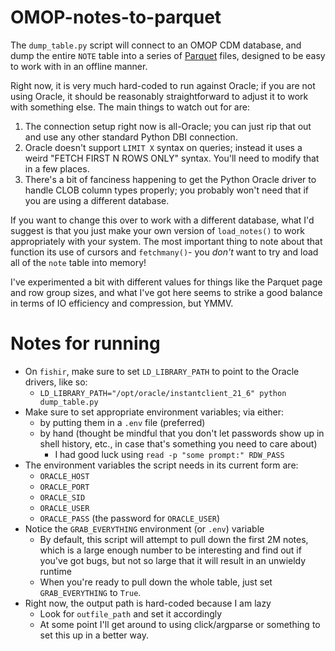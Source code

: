 # OMOP-notes-to-parquet

The `dump_table.py` script will connect to an OMOP CDM database, and dump the entire `NOTE` table into a series of [Parquet](https://parquet.apache.org/) files, designed to be easy to work with in an offline manner.

Right now, it is very much hard-coded to run against Oracle; if you are not using Oracle, it should be reasonably straightforward to adjust it to work with something else. 
The main things to watch out for are:

1. The connection setup right now is all-Oracle; you can just rip that out and use any other standard Python DBI connection.
2. Oracle doesn't support `LIMIT X` syntax on queries; instead it uses a weird "FETCH FIRST N ROWS ONLY" syntax. You'll need to modify that in a few places.
3. There's a bit of fanciness happening to get the Python Oracle driver to handle CLOB column types properly; you probably won't need that if you are using a different database.
 
If you want to change this over to work with a different database, what I'd suggest is that you just make your own version of `load_notes()` to work appropriately with your system. 
The most important thing to note about that function its use of cursors and `fetchmany()`- you _don't_ want to try and load all of the `note` table into memory! 

I've experimented a bit with different values for things like the Parquet page and row group sizes, and what I've got here seems to strike a good balance in terms of IO efficiency and compression, but YMMV.

# Notes for running

- On `fishir`, make sure to set `LD_LIBRARY_PATH` to point to the Oracle drivers, like so:
  - `LD_LIBRARY_PATH="/opt/oracle/instantclient_21_6" python dump_table.py`
- Make sure to set appropriate environment variables; via either:
  - by putting them in a `.env` file (preferred)
  - by hand (thought be mindful that you don't let passwords show up in shell history, etc., in case that's something you need to care about)
    - I had good luck using `read -p "some prompt:" RDW_PASS`
- The environment variables the script needs in its current form are:
  - `ORACLE_HOST`
  - `ORACLE_PORT`
  - `ORACLE_SID`
  - `ORACLE_USER`
  - `ORACLE_PASS` (the password for `ORACLE_USER`)
- Notice the `GRAB_EVERYTHING` environment (or `.env`) variable
  - By default, this script will attempt to pull down the first 2M notes, which is a large enough number to be interesting and find out if you've got bugs, but not so large that it will result in an unwieldy runtime
  - When you're ready to pull down the whole table, just set `GRAB_EVERYTHING` to `True`. 
- Right now, the output path is hard-coded because I am lazy
  - Look for `outfile_path` and set it accordingly
  - At some point I'll get around to using click/argparse or something to set this up in a better way. 

